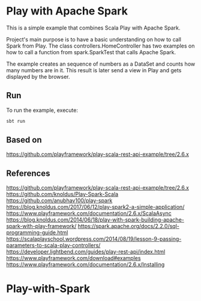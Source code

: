 # Play with Apache Spark

This is a simple example that combines Scala Play with Apache Spark.

Project's main purpose is to have a basic understanding on how to call
Spark from Play. The class controllers.HomeController has two examples
on how to call a function from spark.SparkTest that calls Apache Spark.

The example creates an sequence of numbers as a DataSet and counts how many
numbers are in it. This result is later send a view in Play and gets displayed
by the browser.

## Run

To run the example, execute:
```bash
sbt run
```


## Based on
https://github.com/playframework/play-scala-rest-api-example/tree/2.6.x


## References 

https://github.com/playframework/play-scala-rest-api-example/tree/2.6.x
https://github.com/knoldus/Play-Spark-Scala
https://github.com/anubhav100/play-spark
https://blog.knoldus.com/2017/06/12/play-spark2-a-simple-application/
https://www.playframework.com/documentation/2.6.x/ScalaAsync
https://blog.knoldus.com/2014/06/18/play-with-spark-building-apache-spark-with-play-framework/
https://spark.apache.org/docs/2.2.0/sql-programming-guide.html
https://scalaplayschool.wordpress.com/2014/08/19/lesson-9-passing-parameters-to-scala-play-controllers/
https://developer.lightbend.com/guides/play-rest-api/index.html
https://www.playframework.com/download#examples
https://www.playframework.com/documentation/2.6.x/Installing

# Play-with-Spark
